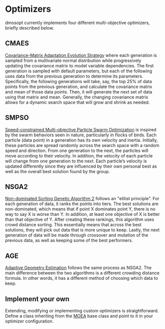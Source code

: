 # Optimizers

dmosopt currently implements four different multi-objective optimizers, briefly described below.

## CMAES

[Covariance-Matrix Adaptation Evolution Strategy](https://en.wikipedia.org/wiki/CMA-ES) where each generation is sampled from a multivariate normal distribution while progressively updating the covariance matrix to model variable dependencies. The first generation is sampled with default parameters, but each of the following uses data from the previous generation to determine its parameters. Specifically, the following generations will take, say, the top 25% of data points from the previous generation, and calculate the covariance matrix and mean of those data points. Then, it will generate the next set of data using that matrix and mean. Generally, the changing covariance matrix allows for a dynamic search space that will grow and shrink as needed.

## SMPSO

[Speed-constrained Multi-objective Particle Swarm Optimization](https://en.wikipedia.org/wiki/Particle_swarm_optimization) is inspired by the swarm behaviors seen in nature, particularly in flocks of birds. Each particle (data point) in a generation has its own velocity and inertia. Initially, these particles are spread randomly across the search space with a random speed and direction. From one generation to the next, the particles will move according to their velocity. In addition, the velocity of each particle will change from one generation to the next. Each particle’s velocity is updated differently since they are influenced by their own personal best as well as the overall best solution found by the group.

## NSGA2

[Non-dominated Sorting Genetic Algorithm 2](https://ieeexplore.ieee.org/document/996017) follows an "elitist principle". For each generation of data, it ranks the points into tiers. The best solutions are non-dominated, which means that if point X dominates point Y, there is no way to say X is worse than Y. In addition, at least one objective of X is better than that objective of Y. After creating these rankings, this algorithm uses crowd distance sorting. This essentially means that across the best solutions, they will pick out data that is more unique to keep. Lastly, the next generation of data will be made through crossover and mutation of the previous data, as well as keeping some of the best performers.

## AGE

[Adaptive Geometry Estimation](https://doi.org/10.1145/3321707.3321839) follows the same process as NSGA2. The main difference between the two algorithms is a different crowding distance formula. In other words, it has a different method of choosing which data to keep.

## Implement your own

Extending, modifying or implementing custom optimizers is straightforward. Define a class inheriting from the [MOEA](https://github.com/iraikov/dmosopt/blob/main/dmosopt/MOEA.py) base class and point to it in your optimizer configuration.